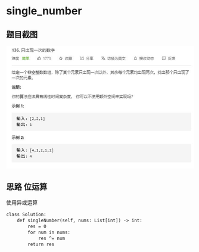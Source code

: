 # single_number

## 题目截图
 ![](single_number.jpg)

## 思路 位运算

使用异或运算


    
    class Solution:
        def singleNumber(self, nums: List[int]) -> int:
            res = 0
            for num in nums:
                res ^= num
            return res
